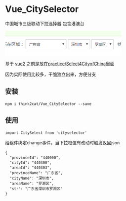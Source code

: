 # Vue_CitySelector
中国城市三级联动下拉选择器
包含港澳台

![image](./screenshot/screenshot.png)

基于 [vue2](https://github.com/vuejs/vue)
之前是放在[practice/Select4CityofChina](https://github.com/think2cat/practice/tree/master/Select4CityofChina)里面

因为实际使用比较多，干脆独立出来，方便分支

## 安装
```
npm i think2cat/Vue_CitySelector --save
```

## 使用
```
import CitySelect from 'cityselector'
```

给组件绑定change事件，当下拉框值有改动时触发返回json

```
{
  "provinceId": "440000",
  "cityId": "440300",
  "areaId": "440303",
  "provinceName": "广东省",
  "cityName": "深圳市",
  "areaName": "罗湖区",
  "str": "广东省深圳市罗湖区"
}
```